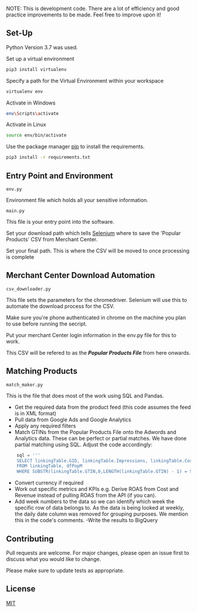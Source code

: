NOTE: This is development code. There are a lot of efficiency and good practice improvements to be made. Feel free to improve upon it!

## Set-Up

Python Version 3.7 was used.

Set up a virtual environment

```bash
pip3 install virtualenv
```
Specify a path for the Virtual Environment within your workspace
```bash
virtualenv env
```
Activate in Windows
```bash
env\Scripts\activate
```
Activate in Linux
```bash
source env/bin/activate
```

Use the package manager [pip](https://pip.pypa.io/en/stable/) to install the requirements.

```bash
pip3 install -r requirements.txt
```

## Entry Point and Environment
```
env.py
```
Environment file which holds all your sensitive information.

```
main.py
```
This file is your entry point into the software. 

Set your download path which tells [Selenium](https://selenium-python.readthedocs.io/) where to save the 'Popular Products' CSV from Merchant Center.

Set your final path. This is where the CSV will be moved to once processing is complete

## Merchant Center Download Automation
```
csv_downloader.py
```
This file sets the parameters for the chromedriver. Selenium will use this to automate the download process for the CSV.

Make sure you're phone authenticated in chrome on the machine you plan to use before running the secript.

Put your merchant Center login information in the env.py file for this to work.

This CSV will be refered to as the ***Popular Products File*** from here onwards.

## Matching Products
```
match_maker.py
```
This is the file that does most of the work using SQL and Pandas.
- Get the required data from the product feed (this code assumes the feed is in XML format)
- Pull data from Google Ads and Google Analytics
- Apply any required filters
- Match GTINs from the Popular Products File onto the Adwords and Analytics data. These can be perfect or partial matches. We have done partial matching using SQL. Adjust the code accordingly:
```python
    sql = '''
    SELECT linkingTable.GID, linkingTable.Impressions, linkingTable.Cost, linkingTable.Clicks, linkingTable.ConversionValue, linkingTable.IMG, linkingTable.BRAND, linkingTable.monthNum, linkingTable.yearNum, dfPopM.Pop
    FROM linkingTable, dfPopM
    WHERE SUBSTR(linkingTable.GTIN,0,LENGTH(linkingTable.GTIN) - 1) = SUBSTR(dfPopM.GTIN,0,LENGTH(dfPopM.GTIN) - 3)'''
```
- Convert currency if required
- Work out specific metrics and KPIs e.g. Derive ROAS from Cost and Revenue instead of pulling ROAS from the API (if you can).
- Add week numbers to the data so we can identify which week the specific row of data belongs to. As the data is being looked at weekly, the daily date column was removed for grouping purposes. We mention this in the code's comments.
-Write the results to BigQuery

## Contributing
Pull requests are welcome. For major changes, please open an issue first to discuss what you would like to change.

Please make sure to update tests as appropriate.

## License
[MIT](https://choosealicense.com/licenses/mit/)
